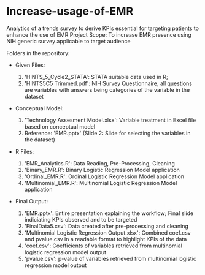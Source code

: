 # Increase-usage-of-EMR
Analytics of a trends survey to derive KPIs essential for targeting patients to enhance the use of EMR
Project Scope: To increase EMR presence using NIH generic survey applicable to target audience

Folders in the repository: 

- Given Files: 
	1. 'HINTS_5_Cycle2_STATA': STATA suitable data used in R;
	2. 'HINTS5C5 Trimmed.pdf': NIH Survey Questionnaire, all questions are variables with answers being categories of the variable in the dataset

- Conceptual Model: 
	1. 'Technology Assesment Model.xlsx': Variable treatment in Excel file based on conceptual model
	2. Reference: 'EMR.pptx' (Slide 2: Slide for selecting the variables in the dataset)

- R Files: 
	1. 'EMR_Analytics.R': Data Reading, Pre-Processing, Cleaning
	2. 'Binary_EMR.R': Binary Logistic Regression Model application 
	3. 'Ordinal_EMR.R': Ordinal Logistic Regression Model application 
	4. 'Multinomial_EMR.R': Multinomial Logistic Regression Model application 

- Final Output: 
	1. 'EMR.pptx': Entire presentation explaining the workflow; Final slide indiciating KPIs observed and to be targeted 
	2. 'FinalData5.csv': Data created after pre-processing and cleaning
	3. 'Multinomial Logistic Regression Output.xlsx': Combined coef.csv and pvalue.csv in a readable format to highlight KPIs of the data
	4. 'coef.csv': Coefficients of variables retrieved from multinomial logistic regression model output
	5. 'pvalue.csv': p-value of variables retrieved from multinomial logistic regression model output
